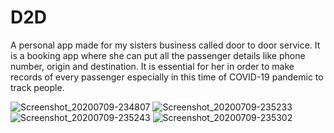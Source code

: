 # D2D
A personal app made for my sisters business called door to door service. It is a booking app where she can put all the passenger details like phone number, origin and destination. It is essential for her in order to make records of every passenger especially in this time of COVID-19 pandemic to track people.

![Screenshot_20200709-234807](https://user-images.githubusercontent.com/28569052/87767928-f6fc7a80-c84d-11ea-82db-6dd86c0febd6.jpg)
![Screenshot_20200709-235233](https://user-images.githubusercontent.com/28569052/87767941-fa900180-c84d-11ea-8bdb-12aed8f0ebe2.jpg)
![Screenshot_20200709-235243](https://user-images.githubusercontent.com/28569052/87767952-fcf25b80-c84d-11ea-8fac-d4e1adfe82b2.jpg)
![Screenshot_20200709-235302](https://user-images.githubusercontent.com/28569052/87767958-0085e280-c84e-11ea-9a7d-8ba5eaca8f4e.jpg)
